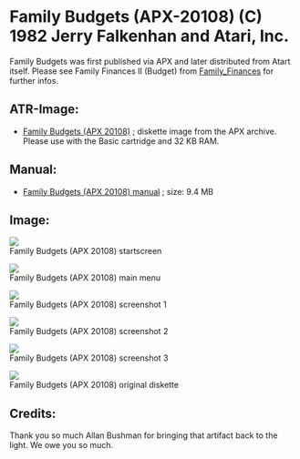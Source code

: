 # Family Budgets (APX-20108) (C) 1982 Jerry Falkenhan and Atari, Inc.  
Family Budgets was first published via APX and later distributed from Atart itself. Please see Family Finances II (Budget) from [Family_Finances](../Family_Finances/index.md) for further infos.  
## ATR-Image:  
- [Family Budgets (APX 20108)](attachments/Family_Budgets_APX_20108.atr) ; diskette image from the APX archive. Please use with the Basic cartridge and 32 KB RAM.  
## Manual:  
- [Family Budgets (APX 20108) manual](attachments/APX-20108_Family_Budget.pdf) ; size: 9.4 MB  
## Image:  
![](attachments/Budget2.jpg)  
Family Budgets (APX 20108) startscreen   
  
![](attachments/Family_Budgets_2.jpg)  
Family Budgets (APX 20108) main menu   
  
![](attachments/Family_Budgets_2.gif)  
Family Budgets (APX 20108) screenshot 1  
  
![](attachments/Family_Budgets_3.gif)  
Family Budgets (APX 20108) screenshot 2  
  
![](attachments/Family_Budgets_4.gif)  
Family Budgets (APX 20108) screenshot 3  
  
![](attachments/Diskette.jpg)  
Family Budgets (APX 20108) original diskette   
## Credits:  
Thank you so much Allan Bushman for bringing that artifact back to the light. We owe you so much.  
